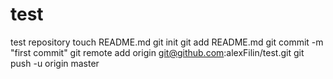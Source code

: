 test
====

test repository
touch README.md
git init
git add README.md
git commit -m "first commit"
git remote add origin git@github.com:alexFilin/test.git
git push -u origin master

